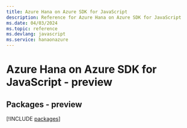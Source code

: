 ```yaml
---
title: Azure Hana on Azure SDK for JavaScript
description: Reference for Azure Hana on Azure SDK for JavaScript
ms.date: 04/03/2024
ms.topic: reference
ms.devlang: javascript
ms.service: hanaonazure
---
```

# Azure Hana on Azure SDK for JavaScript - preview
## Packages - preview
[!INCLUDE [packages](hana-on-azure-index.md)]